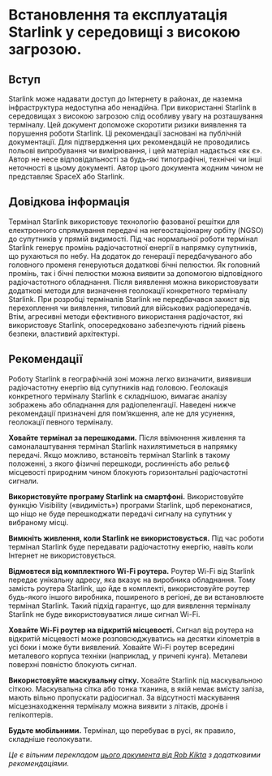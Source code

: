 # Встановлення та експлуатація Starlink у середовищі з високою загрозою.

## Вступ

Starlink може надавати доступ до Інтернету в районах, де наземна інфраструктура недоступна або ненадійна. При використанні Starlink в середовищах з високою загрозою слід особливу увагу на розташування терміналу. Цей документ допоможе скоротити ризики виявлення та порушення роботи Starlink. Ці рекомендації засновані на публічній документації. Для підтвердження цих рекомендацій не проводились польові випробування чи вимірювання, і цей матеріал надається «як є». Автор не несе відповідальності за будь-які типографічні, технічні чи інші неточності в цьому документі. Автор цього документа жодним чином не представляє SpaceX або Starlink. 

## Довідкова інформація

Термінал Starlink використовує технологію фазованої решітки для електронного спрямування передачі на негеостаціонарну орбіту (NGSO) до супутників у прямій видимості. Під час нормальної роботи термінал Starlink генерує промінь радіочастотної енергії в напрямку супутників, що рухаються по небу. На додаток до генерації передбачуваного або головного променя генеруються додаткові бічні пелюстки. Як головний промінь, так і бічні пелюстки можна виявити за допомогою відповідного радіочастотного обладнання. Після виявлення можна використовувати додаткові методи для визначення геолокації конкретного терміналу Starlink. При розробці терміналів Starlink не передбачався захист від перехоплення чи виявлення, типовий для військових радіопередачів. Втім, агресивні методи ефективного використання радіочастот, які використовує Starlink, опосередковано забезпечують гідний рівень безпеки, властивий архітектурі. 

## Рекомендації 

Роботу Starlink в географічній зоні можна легко визначити, виявивши радіочастотну енергію від супутників над головою. Геолокація конкретного терміналу Starlink є складнішою, вимагає аналізу зображень або обладнання для радіопеленгації. Наведені нижче рекомендації призначені для пом’якшення, але не для усунення, геолокації певного терміналу. 

**Ховайте термінал за перешкодами.** Після ввімкнення живлення та самоналаштування термінал Starlink нахилятиметься в напрямку передачі. Якщо можливо, встановіть термінал Starlink в такому положенні, з якого фізичні перешкоди, рослинність або рельєф місцевості природним чином блокують горизонтальні радіочастотні сигнали.

**Використовуйте програму Starlink на смартфоні.** Використовуйте функцію Visibility («видимість») програми Starlink, щоб переконатися, що ніщо не буде перешкоджати передачі сигналу на супутник у вибраному місці.

**Вимкніть живлення, коли Starlink не використовується.** Під час роботи термінал Starlink буде передавати радіочастотну енергію, навіть коли Інтернет не використовується.

**Відмовтеся від комплектного Wi-Fi роутера.** Роутер Wi-Fi від Starlink передає унікальну адресу, яка вказує на виробника обладнання. Тому замість роутера Starlink, що йде в комплекті, використовуйте роутер будь-якого іншого виробника, поширеного в регіоні, де ви встановлюєте термінал Starlink. Такий підхід гарантує, що для виявлення терміналу Starlink не буде використовуватися лише сигнал Wi-Fi.

**Ховайте Wi-Fi роутер на відкритій місцевості.** Сигнал від роутера на відкритій місцевості може розповсюджуватись на десятки кілометрів в усі боки і може бути виявлений. Ховайте Wi-Fi роутер всередині металевого корпуса техніки (наприклад, у причепі кунга). Металеви поверхні повністю блокують сигнал. 

**Використовуйте маскувальну сітку.** Ховайте Starlink під маскувальною сіткою. Маскувальна сітка або тонка тканина, в якій немає вмісту заліза, мають вільно пропускати радіосигнал. За відсутності маскування місцезнаходження терміналу можна виявити з літаків, дронів і гелікоптерів.

**Будьте мобільними.** Термінал, що перебуває в русі, як правило, складніше геолокувати.

*Це є вільним перекладом [цього документа від Rob Kikta](https://github.com/RobKikta/starlink) з додатковими рекомендаціями.*
